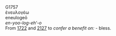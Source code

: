<body>
  <p>G1757<br>  ἐνευλογέω  <br> eneulogeō  <br><i>en-yoo-log-eh‘-o </i><br>From <a href="g1722.htm">1722</a> and <a href="g2127.htm">2127</a>  to <i>confer</i> <i>a</i> <i>benefit</i> <i>on:</i> - bless.<br></p>
 </body>